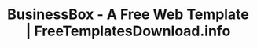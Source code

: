 ---
layout: template-preview
categories: template

template-name: "BusinessBox"
template-name-lowercase-no-spaces: "businessbox"
title: "BusinessBox - A Free Web Template | FreeTemplatesDownload.info"
permalink: /template/businessbox.html

template-large-img: "http://freetemplatesdownload.info/images/promobillboards/businessbox.jpg"
template-small-img: "http://freetemplatesdownload.info/images/homepage/NEWbusinessbox.jpg"

show-on-homepage: "yes"
---